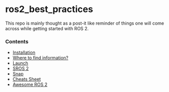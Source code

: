 # ros2_best_practices

This repo is mainly thought as a post-it like reminder of things
one will come across while getting started with ROS 2.

### Contents
*   [Installation](installation.md)
*   [Where to find information?](information.md)
*   [Launch](launch.md)
*   [SROS 2](SROS2.md)
*   [Snap](snap.md)
*   [Cheats Sheet](cheats_sheet/cheats_sheet.pdf)
*   [Awesome ROS 2](https://fkromer.github.io/awesome-ros2/)

